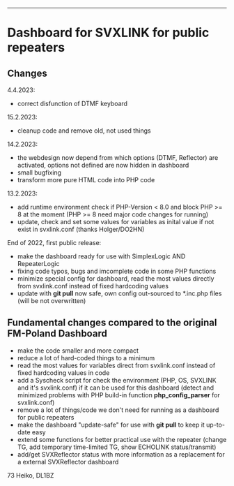 ---
# Dashboard for SVXLINK for public repeaters #

## Changes ##

4.4.2023:
- correct disfunction of DTMF keyboard

15.2.2023:
- cleanup code and remove old, not used things

14.2.2023:
- the webdesign now depend from which options (DTMF, Reflector) are activated, options not defined are now hidden in dashboard
- small bugfixing
- transform more pure HTML code into PHP code

13.2.2023:

- add runtime environment check if PHP-Version < 8.0 and block PHP >= 8 at the moment (PHP >= 8 need major code changes for running)
- update, check and set some values for variables as inital value if not exist in svxlink.conf (thanks Holger/DO2HN)

End of 2022, first public release:

- make the dashboard ready for use with SimplexLogic AND RepeaterLogic
- fixing code typos, bugs and imcomplete code in some PHP functions
- minimize special config for dashboard, read the most values directly from svxlink.conf instead of fixed hardcoding values
- update with **git pull** now safe, own config out-sourced to *.inc.php files (will be not overwritten)

## Fundamental changes compared to the original FM-Poland Dashboard ##

- make the code smaller and more compact
- reduce a lot of hard-coded things to a minimum
- read the most values for variables direct from svxlink.conf instead of fixed hardcoding values in code
- add a Syscheck script for check the environment (PHP, OS, SVXLINK and it's svxlink.conf) if it can be used for this dashboard (detect and minimized problems with PHP build-in function **php_config_parser** for svxlink.conf)
- remove a lot of things/code we don't need for running as a dashboard for public repeaters
- make the dashboard "update-safe" for use with **git pull** to keep it up-to-date easy
- extend some functions for better practical use with the repeater (change TG, add temporary time-limited TG, show ECHOLINK status/transmit)
- add/get SVXReflector status with more information as a replacement for a external SVXReflector dashboard

73 Heiko, DL1BZ
